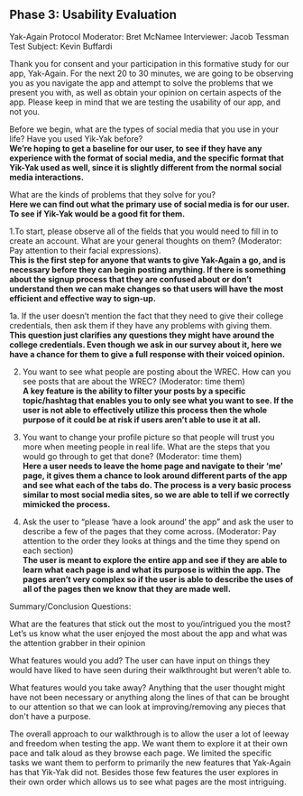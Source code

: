 ## Phase 3: Usability Evaluation



Yak-Again Protocol
Moderator:   Bret McNamee
Interviewer:   Jacob Tessman
Test Subject:   Kevin Buffardi


Thank you for consent and your participation in this formative study for our app, Yak-Again. For the next 20 to 30 minutes, we are going to be observing you as you navigate the app and attempt to solve the problems that we present you with, as well as obtain your opinion on certain aspects of the app. Please keep in mind that we are testing the usability of our app, and not you. 

Before we begin, what are the types of social media that you use in your life? Have you used Yik-Yak before? <br/>
<strong>We’re hoping to get a baseline for our user, to see if they have any experience with the format of social media, and the specific format that Yik-Yak used as well, since it is slightly different from the normal social media interactions. </strong>


What are the kinds of problems that they solve for you? <br/>
<strong> Here we can find out what the primary use of social media is for our user. To see if Yik-Yak would be a good fit for them. </strong>


1.To start, please observe all of the fields that you would need to fill in to create an account. What are your general thoughts on them? (Moderator: Pay attention to their facial expressions). <br/>
<strong>This is the first step for anyone that wants to give Yak-Again a go, and is necessary before they can begin posting anything. If there is something about the signup process that they are confused about or don’t understand then we can make changes so that users will have the most efficient and effective way to sign-up. </strong>




1a. If the user doesn’t mention the fact that they need to give their college credentials, then ask them if they have any problems with giving them. <br/>
<strong>This question just clarifies any questions they might have around the college credentials. Even though we ask in our survey about it, here we have a chance for them to give a full response with their voiced opinion. </strong>


 2. You want to see what people are posting about the WREC. How can you see posts that are about the WREC?  (Moderator: time them) <br>
<strong>A key feature is the ability to filter your posts by a specific topic/hashtag that enables you to only see what you want to see. If the user is not able to effectively utilize this process then the whole purpose of it could be at risk if users aren’t able to use it at all.</strong>


3. You want to change your profile picture so that people will trust you more when meeting people in real life. What are the steps that you would go through to get that done?  (Moderator: time them) <br/>
<strong>Here a user needs to leave the home page and navigate to their ‘me’ page, it gives them a chance to look around different parts of the app and see what each of the tabs do. The process is a very basic process similar to most social media sites, so we are able to tell if we correctly mimicked the process.</strong>

4. Ask the user to “please ‘have a look around’ the app” and ask the user to describe a few of the pages that they come across. (Moderator: Pay attention to the order they looks at things and the time they spend on each section) <br/>
<strong>The user is meant to explore the entire app and see if they are able to learn what each page is and what its purpose is within the app. The pages aren’t very complex so if the user is able to describe the uses of all of the pages then we know that they are made well.</strong>










Summary/Conclusion Questions:

What are the features that stick out the most to you/intrigued you the most? 
Let’s us know what the user enjoyed the most about the app and what was the attention grabber in their opinion




What features would you add? 
The user can have input on things they would have liked to have seen during their walkthrought but weren’t able to.




What features would you take away? 
Anything that the user thought might have not been necessary or anything along the lines of that can be brought to our attention so that we can look at improving/removing any pieces that don't have a purpose.



The overall approach to our walkthrough is to allow the user a lot of leeway and freedom when testing the app. We want them to explore it at their own pace and talk aloud as they browse each page. We limited the specific tasks we want them to perform to primarily the new features that Yak-Again has that Yik-Yak did not. Besides those few features the user explores in their own order which allows us to see what pages are the most intriguing.

